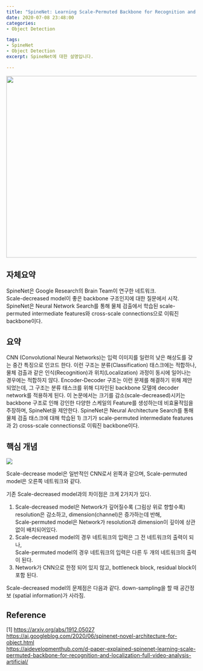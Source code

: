 ```yaml
---
title: "SpineNet: Learning Scale-Permuted Backbone for Recognition and Localization"
date: 2020-07-08 23:48:00
categories: 
- Object Detection

tags:
- SpineNet
- Object Detection
excerpt: SpineNet에 대한 설명입니다.

---
```


<img width="640" height="480" src="https://user-images.githubusercontent.com/13957997/87061505-cb263700-c246-11ea-9fd6-3a89e9536c6b.jpg">

## 자체요약
SpineNet은 Google Research의 Brain Team이 연구한 네트워크.  
Scale-decreased model이 좋은 backbone 구조인지에 대한 질문에서 시작.  
SpineNet은 Neural Network Search를 통해 물체 검출에서 학습된 scale-permuted intermediate features와 cross-scale connections으로 이뤄진 backbone이다.  

## 요약
CNN (Convolutional Neural Networks)는 입력 이미지를 일련의 낮은 해상도를 갖는 중간 특징으로 인코드 한다. 이런 구조는 분류(Classification) 태스크에는 적합하나, 물체 검출과 같은 인식(Recognition)과 위치(Localization) 과정이 동시에 일어나는 경우에는 적합하지 않다. Encoder-Decoder 구조는 이런 문제를 해결하기 위해 제안되었는데, 그 구조는 분류 태스크를 위해 디자인된 backbone 모델에 decoder network를 적용하게 된다. 이 논문에서는 크기를 감소(scale-decreased)시키는 backbone 구조로 인해 강인한 다양한 스케일의 Feature를 생성하는데 비효율적임을 주장하며, SpineNet을 제안한다. SpineNet은 Neural Architecture Search를 통해 물체 검출 태스크에 대해 학습된 1) 크기가 scale-permuted intermediate features 과 2) cross-scale connections로 이뤄진 backbone이다.  

## 핵심 개념
<img src="https://user-images.githubusercontent.com/13957997/87058830-877dfe00-c243-11ea-9105-99805457f7a9.png">  

Scale-decrease model은 일반적인 CNN로서 왼쪽과 같으며, Scale-permuted model은 오른쪽 네트워크와 같다.  

기존 Scale-decreased model과의 차이점은 크게 2가지가 있다.  
1) Scale-decreased model은 Network가 깊어질수록 (그림상 위로 향할수록) resolution은 감소하고, dimension(channel)은 증가하는데 반해,  
Scale-permuted model은 Network가 resolution과 dimension이 깊이에 상관없이 배치되어있다.
2) Scale-decreased model의 경우 네트워크의 입력은 그 전 네트워크의 출력이 되나,  
Scale-permuted model의 경우 네트워크의 입력은 다른 두 개의 네트워크의 출력이 된다.  
3) Network가 CNN으로 한정 되어 있지 않고, bottleneck block, residual block이 포함 된다.

Scale-decreased model의 문제점은 다음과 같다.
down-sampling을 할 때 공간정보 (spatial information)가 사라짐.  


## Reference
[1] https://arxiv.org/abs/1912.05027  
https://ai.googleblog.com/2020/06/spinenet-novel-architecture-for-object.html  
https://aidevelopmenthub.com/d-paper-explained-spinenet-learning-scale-permuted-backbone-for-recognition-and-localization-full-video-analysis-artificial/
